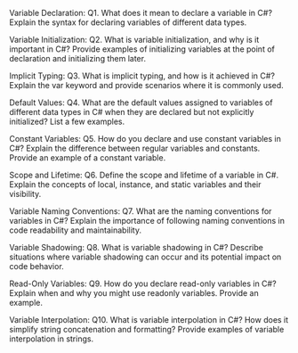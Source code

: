 Variable Declaration:
Q1. What does it mean to declare a variable in C#? Explain the syntax for declaring variables of different data types.

Variable Initialization:
Q2. What is variable initialization, and why is it important in C#? Provide examples of initializing variables at the point of declaration and initializing them later.

Implicit Typing:
Q3. What is implicit typing, and how is it achieved in C#? Explain the var keyword and provide scenarios where it is commonly used.

Default Values:
Q4. What are the default values assigned to variables of different data types in C# when they are declared but not explicitly initialized? List a few examples.

Constant Variables:
Q5. How do you declare and use constant variables in C#? Explain the difference between regular variables and constants. Provide an example of a constant variable.

Scope and Lifetime:
Q6. Define the scope and lifetime of a variable in C#. Explain the concepts of local, instance, and static variables and their visibility.

Variable Naming Conventions:
Q7. What are the naming conventions for variables in C#? Explain the importance of following naming conventions in code readability and maintainability.

Variable Shadowing:
Q8. What is variable shadowing in C#? Describe situations where variable shadowing can occur and its potential impact on code behavior.

Read-Only Variables:
Q9. How do you declare read-only variables in C#? Explain when and why you might use readonly variables. Provide an example.

Variable Interpolation:
Q10. What is variable interpolation in C#? How does it simplify string concatenation and formatting? Provide examples of variable interpolation in strings.
